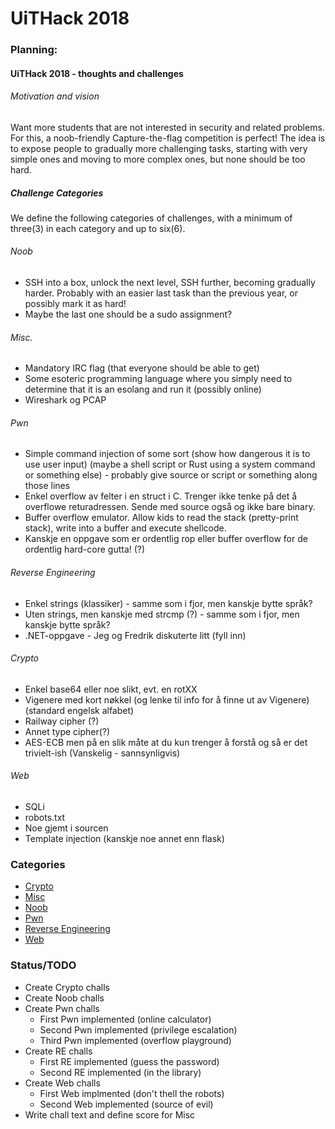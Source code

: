 # UiTHack 2018

### Planning:

#### UiTHack 2018 - thoughts and challenges

###### Motivation and vision
Want more students that are not interested in security and related problems.
For this, a noob-friendly Capture-the-flag competition is perfect!
The idea is to expose people to gradually more challenging tasks, starting with very simple ones and moving to more complex ones, but none should be too hard.

##### Challenge Categories
We define the following categories of challenges, with a minimum of three(3) in each category and up to six(6).
###### Noob
- SSH into a box, unlock the next level, SSH further, becoming gradually harder. Probably with an easier last task than the previous year, or possibly mark it as hard!
- Maybe the last one should be a sudo assignment?

###### Misc.
- Mandatory IRC flag (that everyone should be able to get)
- Some esoteric programming language where you simply need to determine that it is an esolang and run it (possibly online)
- Wireshark og PCAP

###### Pwn
- Simple command injection of some sort (show how dangerous it is to use user input) (maybe a shell script or Rust using a system command or something else) - probably give source or script or something along those lines
- Enkel overflow av felter i en struct i C. Trenger ikke tenke på det å overflowe returadressen. Sende med source også og ikke bare binary.
- Buffer overflow emulator. Allow kids to read the stack (pretty-print stack), write into a buffer and execute shellcode.
- Kanskje en oppgave som er ordentlig rop eller buffer overflow for de ordentlig hard-core gutta! (?)

###### Reverse Engineering
- Enkel strings (klassiker) - samme som i fjor, men kanskje bytte språk?
- Uten strings, men kanskje med strcmp (?) - samme som i fjor, men kanskje bytte språk?
- .NET-oppgave - Jeg og Fredrik diskuterte litt (fyll inn)

###### Crypto
- Enkel base64 eller noe slikt, evt. en rotXX
- Vigenere med kort nøkkel (og lenke til info for å finne ut av Vigenere) (standard engelsk alfabet)
- Railway cipher (?)
- Annet type cipher(?)
- AES-ECB men på en slik måte at du kun trenger å forstå og så er det trivielt-ish (Vanskelig - sannsynligvis) 

###### Web
- SQLi
- robots.txt
- Noe gjemt i sourcen
- Template injection (kanskje noe annet enn flask)

### Categories
- [Crypto](./Crypto)
- [Misc](./Misc)
- [Noob](./Noob)
- [Pwn](./Pwn)
- [Reverse Engineering](./Reverse%20Engineering)
- [Web](./Web)

### Status/TODO
- Create Crypto challs
- Create Noob challs
- Create Pwn challs
    * First Pwn implemented (online calculator)
    * Second Pwn implemented (privilege escalation)
    * Third Pwn implemented (overflow playground)
- Create RE challs
    * First RE implemented (guess the password)
    * Second RE implemented (in the library)
- Create Web challs
    * First Web implmented (don't thell the robots)
    * Second Web implemented (source of evil)
- Write chall text and define score for Misc
